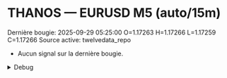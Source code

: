# THANOS — EURUSD M5 (auto/15m)
Dernière bougie: 2025-09-29 05:25:00  O=1.17263  H=1.17266  L=1.17259  C=1.17266
Source active: twelvedata_repo

- Aucun signal sur la dernière bougie.

<details><summary>Debug</summary>

- TD_API_KEY manquant.

</details>